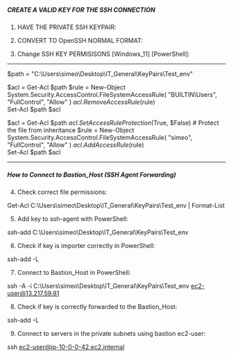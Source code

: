 
##### CREATE A VALID KEY FOR THE SSH CONNECTION #####

 1) HAVE THE PRIVATE SSH KEYPAIR:

 2) CONVERT TO OpenSSH NORMAL FORMAT:
 
 3) Change SSH KEY PERMISISONS [Windows_11] [PowerShell]:

---------------------------------------------------------------------------------------------

$path = "C:\Users\simeo\Desktop\IT_General\KeyPairs\Test_env"

$acl = Get-Acl $path
$rule = New-Object System.Security.AccessControl.FileSystemAccessRule(
    "BUILTIN\Users", "FullControl", "Allow"
)
$acl.RemoveAccessRule($rule)  
Set-Acl $path $acl  

$acl = Get-Acl $path
$acl.SetAccessRuleProtection($True, $False)  # Protect the file from inheritance
$rule = New-Object System.Security.AccessControl.FileSystemAccessRule(
    "simeo", "FullControl", "Allow"
)
$acl.AddAccessRule($rule)  
Set-Acl $path $acl  

---------------------------------------------------------------------------------------------

##### How to Connect to Bastion_Host (SSH Agent Forwarding) #####

4) Check correct file permissions:

Get-Acl C:\Users\simeo\Desktop\IT_General\KeyPairs\Test_env | Format-List


5) Add key to ssh-agent with PowerShell:

ssh-add C:\Users\simeo\Desktop\IT_General\KeyPairs\Test_env


6) Check if key is importer correctly in PowerShell:

ssh-add -L


7) Connect to Bastion_Host in PowerShell:

ssh -A -i C:\Users\simeo\Desktop\IT_General\KeyPairs\Test_env ec2-user@13.217.59.81


8) Check if key is correctly forwarded to the Bastion_Host:

ssh-add -L


9) Connect to servers in the private subnets using bastion ec2-user: 

ssh ec2-user@ip-10-0-0-42.ec2.internal

